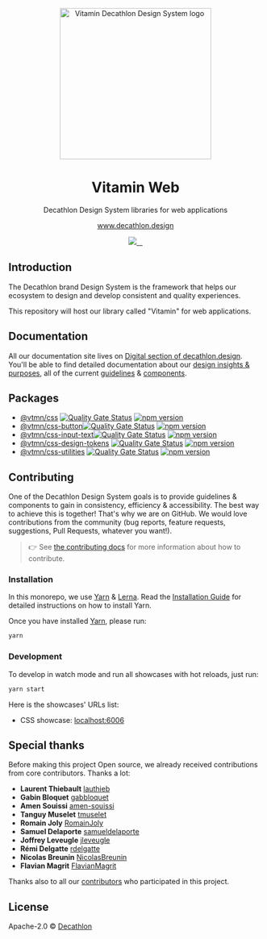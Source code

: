 <p align="center">
  <img
    width="300px"
    src="https://user-images.githubusercontent.com/9600228/102414461-e3b92b00-3ff6-11eb-9c96-5f37c4d5e02c.png"
    alt="Vitamin Decathlon Design System logo" />
</p>

<h1 align="center">Vitamin Web</h1>

<p align="center">Decathlon Design System libraries for web applications</p>

<p align="center"><a href="https://www.decathlon.design">www.decathlon.design</a></p>

<p align="center">
  <a aria-label="contributors graph" href="https://github.com/decathlon/vitamin-web/graphs/contributors">
    <img src="https://img.shields.io/github/contributors/decathlon/vitamin-web.svg">
  </a>
  <a aria-label="last commit" href="https://github.com/Decathlon/vitamin-web/commits">
    <img alt="" src=
  "https://img.shields.io/github/last-commit/decathlon/vitamin-web.svg">
  </a>
  <a aria-label="license" href="https://github.com/decathlon/vitamin-web/blob/main/LICENSE">
    <img src="https://img.shields.io/github/license/decathlon/vitamin-web.svg" alt="">
  </a>
  <a aria-label="GitHub Actions - Build main branch" href="https://github.com/Decathlon/vitamin-web/actions">
    <img src="https://github.com/Decathlon/vitamin-web/workflows/Build%20main%20branch/badge.svg" alt="">
  </a>
</p>

## Introduction

The Decathlon brand Design System is the framework that helps our ecosystem to design and develop consistent and quality experiences.

This repository will host our library called "Vitamin" for web applications.

## Documentation

All our documentation site lives on [Digital section of decathlon.design](https://www.decathlon.design/726f8c765/p/07d981-hello-world-).
You'll be able to find detailed documentation about our [design insights & purposes](https://www.decathlon.design/726f8c765/p/6669a2-design-insights--purposes),
all of the current [guidelines](https://www.decathlon.design/726f8c765/p/189012-logo/b/05184a) & [components](https://www.decathlon.design/726f8c765/p/324e98-component-status).

## Packages

- [@vtmn/css](https://github.com/Decathlon/vitamin-web/tree/main/packages/sources/css#readme) [![Quality Gate Status](https://sonarcloud.io/api/project_badges/measure?project=decathlon_vitamin-web_css&metric=alert_status)](https://sonarcloud.io/dashboard?id=decathlon_vitamin-web_css) [![npm version](https://img.shields.io/npm/v/@vtmn/css?style=flat)](https://www.npmjs.com/package/@vtmn/css)
- [@vtmn/css-button](https://github.com/Decathlon/vitamin-web/tree/main/packages/sources/css/src/components/button#readme)[![Quality Gate Status](https://sonarcloud.io/api/project_badges/measure?project=decathlon_vitamin-web_css_components_button&metric=alert_status)](https://sonarcloud.io/dashboard?id=decathlon_vitamin-web_css_components_button) [![npm version](https://img.shields.io/npm/v/@vtmn/css-button?style=flat)](https://www.npmjs.com/package/@vtmn/css-button)
- [@vtmn/css-input-text](https://github.com/Decathlon/vitamin-web/tree/main/packages/sources/css/src/components/input-text#readme)[![Quality Gate Status](https://sonarcloud.io/api/project_badges/measure?project=decathlon_vitamin-web_css_components_button&metric=alert_status)](https://sonarcloud.io/dashboard?id=decathlon_vitamin-web_css_components_input-text) [![npm version](https://img.shields.io/npm/v/@vtmn/css-input-text?style=flat)](https://www.npmjs.com/package/@vtmn/css-input-text)
- [@vtmn/css-design-tokens](https://github.com/Decathlon/vitamin-web/tree/main/packages/sources/css/src/design-tokens#readme) [![Quality Gate Status](https://sonarcloud.io/api/project_badges/measure?project=decathlon_vitamin-web_css_design-tokens&metric=alert_status)](https://sonarcloud.io/dashboard?id=decathlon_vitamin-web_css_design-tokens) [![npm version](https://img.shields.io/npm/v/@vtmn/css-design-tokens?style=flat)](https://www.npmjs.com/package/@vtmn/css-design-tokens)
- [@vtmn/css-utilities](https://github.com/Decathlon/vitamin-web/tree/main/packages/sources/css/src/utilities#readme) [![Quality Gate Status](https://sonarcloud.io/api/project_badges/measure?project=decathlon_vitamin-web_css_utilities&metric=alert_status)](https://sonarcloud.io/dashboard?id=decathlon_vitamin-web_css_utilities) [![npm version](https://img.shields.io/npm/v/@vtmn/css-utilities?style=flat)](https://www.npmjs.com/package/@vtmn/css-utilities)

## Contributing

One of the Decathlon Design System goals is to provide guidelines & components to gain in consistency, efficiency & accessibility. The best way to achieve this is together!
That's why we are on GitHub. We would love contributions from the community (bug reports, feature requests, suggestions, Pull Requests, whatever you want!).

> 👉 See [the contributing docs](CONTRIBUTING.md) for more information about how to contribute.

### Installation

In this monorepo, we use [Yarn](https://yarnpkg.com) & [Lerna](https://github.com/lerna/lerna).
Read the [Installation Guide](https://yarnpkg.com/en/docs/install) for detailed instructions on how to install Yarn.

Once you have installed [Yarn](https://yarnpkg.com), please run:

```sh
yarn
```

### Development

To develop in watch mode and run all showcases with hot reloads, just run:

```sh
yarn start
```

Here is the showcases' URLs list:

- CSS showcase: [localhost:6006](http://localhost:6006)

## Special thanks

Before making this project Open source, we already received contributions from core contributors. Thanks a lot:

- **Laurent Thiebault** [lauthieb](https://github.com/lauthieb)
- **Gabin Bloquet** [gabbloquet](https://github.com/gabbloquet)
- **Amen Souissi** [amen-souissi](https://github.com/amen-souissi)
- **Tanguy Muselet** [tmuselet](https://github.com/tmuselet)
- **Romain Joly** [RomainJoly](https://github.com/RomainJoly)
- **Samuel Delaporte** [samueldelaporte](https://github.com/samueldelaporte)
- **Joffrey Leveugle** [jleveugle](https://github.com/jleveugle)
- **Rémi Delgatte** [rdelgatte](https://github.com/rdelgatte)
- **Nicolas Breunin** [NicolasBreunin](https://github.com/NicolasBreunin)
- **Flavian Magrit** [FlavianMagrit](https://github.com/FlavianMagrit)

Thanks also to all our [contributors](https://github.com/Decathlon/vitamin-web/graphs/contributors) who participated in this project.

## License

Apache-2.0 © [Decathlon](https://github.com/Decathlon)
